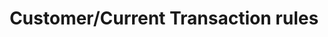 ---
title: Customer/Current Transaction rules
excerpt: ''
deprecated: false
hidden: true
metadata:
  title: ''
  description: ''
  robots: index
next:
  description: ''
---